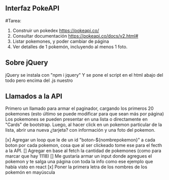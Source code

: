 ## Interfaz PokeAPI

#Tarea:

1. Construir un pokedex https://pokeapi.co/
2. Consultar documentación https://pokeapi.co/docs/v2.html#
3. Listar pokemones, y poder cambiar de página
4. Ver detalles de 1 pokemón, incluyendo al menos 1 foto.


## Sobre jQuery
jQuery se instala con "npm i jquery"
Y se pone el script en el html abajo del todo pero encima del .js nuestro 

## Llamados a la API

Primero un llamado para armar el paginador, cargando los primeros 20 pokemones (esto último se puede modificar para que sean más por página)
Los pokemones se pueden presentar en una lista o directamente en "Cards" de bootstrap.
Luego, al hacer click en un pokemon particular de la lista, abrir una nueva ¿tarjeta? con información y una foto del pokemon.

[x] Agregar un loop que le de un id "boton-${nombrepokemon}" a cada boton por cada pokemon, cosa que al ser clickeado tome ese 
    para el fecth a la API.
[] Agregar en base al fetch la cantidad de pokemones (como para marcar que hay 1118)
[] Me gustaría armar un input donde agregues el pokemon y te salga una página con toda la info como ese ejemplo que había visto en react
[x] Poner la primera letra de los nombres de los pokemón en mayúscula
